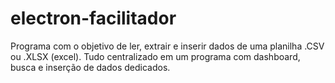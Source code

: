 # electron-facilitador

Programa com o objetivo de ler, extrair e inserir dados de uma planilha .CSV ou .XLSX (excel). Tudo centralizado em um programa com dashboard, busca e inserção de dados dedicados.
